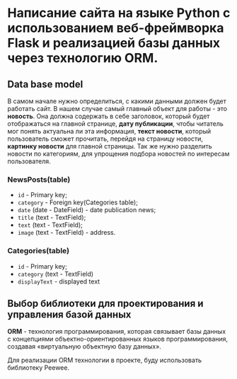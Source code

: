 # Написание сайта на языке Python с использованием веб-фреймворка Flask и реализацией базы данных через технологию ORM.
## Data base model
В самом начале нужно определиться, с какими данными должен будет работать сайт. В нашем случае самый главный объект 
для работы - это **новость**. Она должна содержать в себе заголовок, который будет отображаться на главной странице,
**дату публикации**, чтобы читатель мог понять актуальна ли эта информация, **текст новости**, который пользователь
сможет прочитать, перейдя на страницу новости, **картинку новости** для главной страницы. Так же нужно разделить новости по 
категориям, для упрощения подбора новостей по интересам пользователя.
### NewsPosts(table)
* `id` - Primary key;
* `category` - Foreign key(Categories table);
* `date` (date - DateField) - date publication news;
* `title` (text - TextField);
* `text` (text - TextField);
* `image` (text - TextField) - address.

### Categories(table)
* `id` - Primary key;
* `category` (text - TextField)
* `displayText` - displayed text
  
## Выбор библиотеки для проектирования и управления базой данных
**ORM** - технология программирования, которая связывает базы данных с концепциями объектно-ориентированных языков программирования, создавая «виртуальную объектную базу данных».

Для реализации ORM технологии в проекте, буду использовать библиотеку Peewee.






